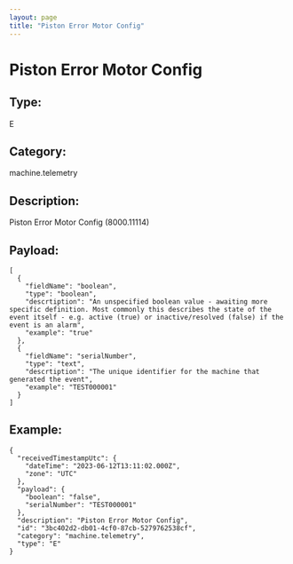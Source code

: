 ```yaml
---
layout: page
title: "Piston Error Motor Config"
---
```


# Piston Error Motor Config

## Type:

E

## Category:

machine.telemetry

## Description: 

Piston Error Motor Config (8000.11114)

## Payload:

```
[
  {
    "fieldName": "boolean",
    "type": "boolean",
    "descrtiption": "An unspecified boolean value - awaiting more specific definition. Most commonly this describes the state of the event itself - e.g. active (true) or inactive/resolved (false) if the event is an alarm",
    "example": "true"
  },
  {
    "fieldName": "serialNumber",
    "type": "text",
    "descrtiption": "The unique identifier for the machine that generated the event",
    "example": "TEST000001"
  }
]
```

## Example:

```
{
  "receivedTimestampUtc": {
    "dateTime": "2023-06-12T13:11:02.000Z",
    "zone": "UTC"
  },
  "payload": {
    "boolean": "false",
    "serialNumber": "TEST000001"
  },
  "description": "Piston Error Motor Config",
  "id": "3bc402d2-db01-4cf0-87cb-5279762538cf",
  "category": "machine.telemetry",
  "type": "E"
}
```
